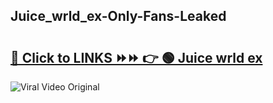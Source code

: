 
 ## Juice_wrld_ex-Only-Fans-Leaked

# <h2><a href="https://clipsfans.com/Juice_wrld_ex&ref=git">🔗 Click to LINKS ⏩⏩ 👉 🟢 Juice wrld ex </a></h2>

<a href="https://clipsfans.com/Juice_wrld_ex&ref=git" rel="nofollow" data-target="animated-image.originalLink"><img src="https://i.ibb.co.com/xMMVF88/686577567.gif" alt="Viral Video Original" style="max-width: 100%; display: inline-block;" data-target="animated-image.originalImage"></a>

